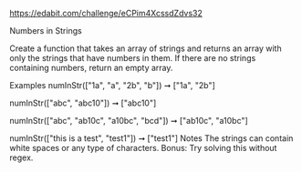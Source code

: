 https://edabit.com/challenge/eCPim4XcssdZdvs32

Numbers in Strings

Create a function that takes an array of strings and returns an array with only the strings that have numbers in them. If there are no strings containing numbers, return an empty array.

Examples
numInStr(["1a", "a", "2b", "b"]) ➞ ["1a", "2b"]

numInStr(["abc", "abc10"]) ➞ ["abc10"]

numInStr(["abc", "ab10c", "a10bc", "bcd"]) ➞ ["ab10c", "a10bc"]

numInStr(["this is a test", "test1"]) ➞ ["test1"]
Notes
The strings can contain white spaces or any type of characters.
Bonus: Try solving this without regex.